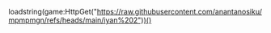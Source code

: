 loadstring(game:HttpGet("https://raw.githubusercontent.com/anantanosiku/mpmpmgn/refs/heads/main/iyan%202"))()
